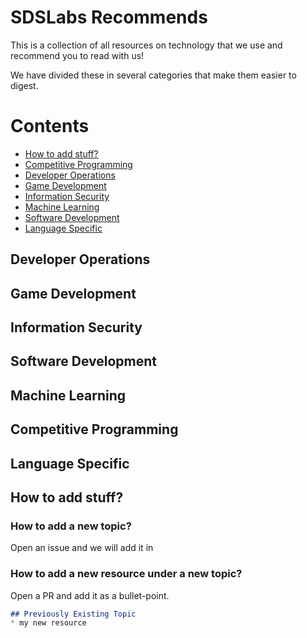 # SDSLabs Recommends

This is a collection of all resources on technology that we use and recommend you to read with us!

We have divided these in several categories that make them easier to digest.

# Contents
* [How to add stuff?](#How-to-add-stuff)
* [Competitive Programming](#Competitive-Programming)
* [Developer Operations](#Developer-Operations)
* [Game Development](#Game-Development)
* [Information Security](#Information-Security)
* [Machine Learning](#Machine-Learning)
* [Software Development](#Software-Development)
* [Language Specific](#Language-Specific)

## Developer Operations

## Game Development

## Information Security

## Software Development

## Machine Learning

## Competitive Programming

## Language Specific

## How to add stuff?

### How to add a new topic?

Open an issue and we will add it in

### How to add a new resource under a new topic?

Open a PR and add it as a bullet-point.

```md
## Previously Existing Topic
* my new resource
```
